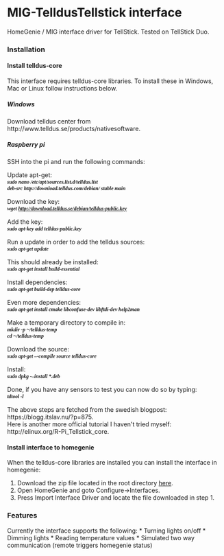 <style>
.code {
    font: italic bold 12px Georgia, serif;
    display: inline;
}
    .code:before {
         content:"\A"; white-space:pre;
    }
</style>
# MIG-TelldusTellstick interface
HomeGenie / MIG interface driver for TellStick. Tested on TellStick Duo.

<div id="installation">
<h3>Installation</h3>
<h4>Install telldus-core</h4>
This interface requires telldus-core libraries. To install these in Windows, Mac or Linux follow instructions below.
<h5>Windows</h5>
<p>
Download telldus center from http://www.telldus.se/products/nativesoftware.
</p>
<h5>Raspberry pi</h5>
SSH into the pi and run the following commands:
    <p>
Update apt-get:
<span class="code">sudo nano /etc/apt/sources.list.d/telldus.list</span>
<span class="code">deb-src http://download.telldus.com/debian/ stable main</span>
<p/>
        <p>
            
Download the key:<span class="code">wget http://download.telldus.se/debian/telldus-public.key 
            </span>
        </p>
        <p>
            Add the key: <span class="code">sudo apt-key add telldus-public.key </span>
        </p>
        <p>
            Run a update in order to add the telldus sources: <span class="code">sudo apt-get update </span>
        </p>
        <p>
            This should already be installed: <span class="code">sudo apt-get install build-essential </span>
        </p>
        <p>
            Install dependencies: <span class="code">sudo apt-get build-dep telldus-core </code>
        </p>
        <p>
            Even more dependencies: <span class="code">sudo apt-get install cmake libconfuse-dev libftdi-dev help2man </span>
        </p>
        <p>
            Make a temporary directory to compile in: <span class="code">mkdir -p ~/telldus-temp </span>
            <span class="code">cd ~/telldus-temp</span>
        </p>
        <p>
            Download the source: <span class="code">sudo apt-get –-compile source telldus-core </span>
        </p>
        <p>
            Install: <span class="code">sudo dpkg -–install *.deb </span>
        </p>
        <p>
            Done, if you have any sensors to test you can now do so by typing: <span class="code">tdtool -l </span>
            </p>
  <p>          
The above steps are fetched from the swedish blogpost: https://blogg.itslav.nu/?p=875. <br /> Here is another more official tutorial I haven't tried myself: http://elinux.org/R-Pi_Tellstick_core.
        </p>
</div>

<h4>Install interface to homegenie</h4>
When the telldus-core libraries are installed you can install the interface in homegenie: <br />
<ol>
<li>Download the zip file located in the root directory <a href="https://github.com/swaner/HomeGenieTelldusInterface/raw/master/Tellstick_0_9.zip">here</a>.</li>
<li>Open HomeGenie and goto Configure->Interfaces.</li>
<li>Press Import Interface Driver and locate the file downloaded in step 1.</li>
</ol>

<h3>Features</h3>
Currently the interface supports the following:
* Turning lights on/off
* Dimming lights
* Reading temperature values
* Simulated two way communication (remote triggers homegenie status)
